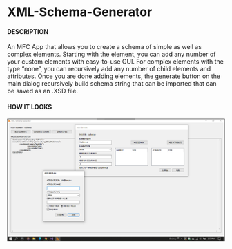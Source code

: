 # XML-Schema-Generator

#### DESCRIPTION

An MFC App that allows you to create a schema of simple as well as complex elements. Starting with the <schema> element, you can add any number of your custom elements with easy-to-use GUI. For complex elements with the type “none”, you can recursively add any number of child elements and attributes. Once you are done adding elements, the generate button on the main dialog recursively build schema string that can be imported that can be saved as an .XSD file.

#### HOW IT LOOKS  
![Project Screenshot](https://raw.githubusercontent.com/Hoosayin/XML-Schema-Generator/master/screenshot.png?raw=true)
